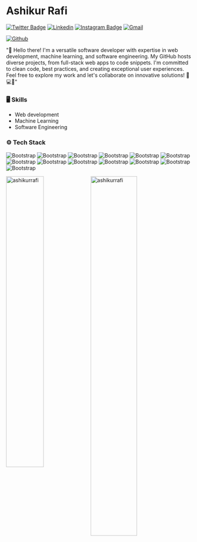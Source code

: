 # Ashikur Rafi

[![Twitter Badge](https://img.shields.io/badge/-Twitter-1da1f2?labelColor=1da1f2&logo=twitter&logoColor=white&link=https://twitter.com/https://twitter.com/AshikurRafi)](https://twitter.com/https://twitter.com/AshikurRafi)
[![Linkedin](https://img.shields.io/badge/-LinkedIn-blue?style=flat&logo=Linkedin&logoColor=white)](https://www.linkedin.com/in/https://www.linkedin.com/in/ashikurrafi//)
[![Instagram Badge](https://img.shields.io/badge/-Instagram-purple?logo=instagram&logoColor=white&link=https://instagram.com/https://www.instagram.com/ashikur_rafii//)](https://www.instagram.com/https://www.instagram.com/ashikur_rafii/)
[![Gmail](https://img.shields.io/badge/-Gmail-c14438?style=flat&logo=Gmail&logoColor=white)](mailto:ashikurrafi@gmail.com)

[![Github](https://img.shields.io/github/followers/ashikurrafi?label=Follow&style=social)](https://github.com/ashikurrafi)

"👋 Hello there! I'm a versatile software developer with expertise in web development, machine learning, and software engineering. My GitHub hosts diverse projects, from full-stack web apps to code snippets. I'm committed to clean code, best practices, and creating exceptional user experiences. Feel free to explore my work and let's collaborate on innovative solutions! 🚀💻🌟"

### 🖥 Skills

- Web development
- Machine Learning
- Software Engineering
### ⚙️ Tech Stack

![Bootstrap](https://img.shields.io/badge/-C-05122A?style=flat-square&logo=C&color=353535) ![Bootstrap](https://img.shields.io/badge/-C%2B%2B-05122A?style=flat-square&logo=C++&color=353535) ![Bootstrap](https://img.shields.io/badge/-Python-05122A?style=flat-square&logo=Python&color=353535) ![Bootstrap](https://img.shields.io/badge/-JavaScript-05122A?style=flat-square&logo=JavaScript&color=353535) ![Bootstrap](https://img.shields.io/badge/-TensorFlow-05122A?style=flat-square&logo=TensorFlow&color=353535) ![Bootstrap](https://img.shields.io/badge/-PyTorch-05122A?style=flat-square&logo=PyTorch&color=353535) ![Bootstrap](https://img.shields.io/badge/-Scikit%20Learn-05122A?style=flat-square&logo=Scikit-Learn&color=353535) ![Bootstrap](https://img.shields.io/badge/-MongoDB-05122A?style=flat-square&logo=MongoDB&color=353535) ![Bootstrap](https://img.shields.io/badge/-SQL-05122A?style=flat-square&logo=SQL&color=353535) ![Bootstrap](https://img.shields.io/badge/-Pandas-05122A?style=flat-square&logo=Pandas&color=353535) ![Bootstrap](https://img.shields.io/badge/-Numpy-05122A?style=flat-square&logo=Numpy&color=353535) ![Bootstrap](https://img.shields.io/badge/-Matplotlib-05122A?style=flat-square&logo=Matplotlib&color=353535) ![Bootstrap](https://img.shields.io/badge/-Visual%20Studio%20Code-05122A?style=flat-square&logo=Visual-Studio-Code&color=353535)

<div>
  <img width="45%" align="left" src="https://github-readme-stats.vercel.app/api/top-langs?username=ashikurrafi&show_icons=true&locale=en&layout=compact" alt="ashikurrafi" />
  <img width="50%"  src="https://github-readme-streak-stats.herokuapp.com/?user=ashikurrafi&" alt="ashikurrafi" />
</div>

<!--
# Hi there 👋, I am Ashikur Rafi

Skills: C / C++ / C#

- 🌱 I’m currently learning C / C++ / Python 
- 👯 I’m looking to collaborate on Github 
- 🤔 I’m looking for help with learning programming 
- 💬 Ask me about myself 
- 📫 How to reach me: ashikurrafi@gmail.com 
- Facebook: https://www.facebook.com/ashikur.rafi.1
- Instagram: https://www.instagram.com/ashikur_rafii
- Twitter: https://twitter.com/AshikurRafi
- Linkedin: https://www.linkedin.com/in/ashikurrafi/
- ⚡ Fun fact: I am a programmer and I have no life 


![Profile views](https://gpvc.arturio.dev/ashikurrafi)  
-->
